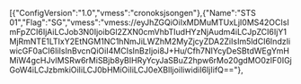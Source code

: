 [{"ConfigVersion":"1.0","vmess":"cronoksjsongen"},{"Name":"STS 01","Flag":"SG","vmess":"vmess://eyJhZGQiOiIxMDMuMTUxLjI0MS42OCIsImFpZCI6IjAiLCJob3N0IjoibGl2ZXN0cmVhbTIudHYzNjAudm4iLCJpZCI6IjY1MjRmNTE1LTIxY2EtNGM1NC1hNmJiLWZhM2MyZjcyZDA2ZiIsIm5ldCI6IndzIiwicGF0aCI6IiIsInBvcnQiOiI4MCIsInBzIjoi8J+Hu/Cfh7NIYcyDeSBtdWEgYmHMiW4gcHJvIMSRw6rMiSBjb8yBIHRyYcyJaSBuZ2hpw6rMo20gdMO0zIF0IGjGoW4iLCJzbmkiOiIiLCJ0bHMiOiIiLCJ0eXBlIjoiIiwidiI6IjIifQ=="},
